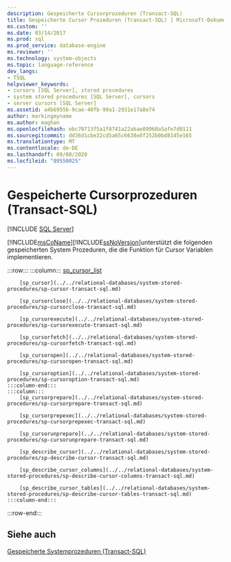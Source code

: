 ```yaml
---
description: Gespeicherte Cursorprozeduren (Transact-SQL)
title: Gespeicherte Cursor Prozeduren (Transact-SQL) | Microsoft-Dokumentation
ms.custom: ''
ms.date: 03/14/2017
ms.prod: sql
ms.prod_service: database-engine
ms.reviewer: ''
ms.technology: system-objects
ms.topic: language-reference
dev_langs:
- TSQL
helpviewer_keywords:
- cursors [SQL Server], stored procedures
- system stored procedures [SQL Server], cursors
- server cursors [SQL Server]
ms.assetid: a4b6955b-9cae-40fb-99a1-2931e17a8e74
author: markingmyname
ms.author: maghan
ms.openlocfilehash: ebc70713f5a1f8741a22abae09960a5afe7d0111
ms.sourcegitcommit: dd36d1cbe32cd5a65c6638e8f252b0bd8145e165
ms.translationtype: MT
ms.contentlocale: de-DE
ms.lasthandoff: 09/08/2020
ms.locfileid: "89550025"
---
```

# <a name="cursor-stored-procedures-transact-sql"></a>Gespeicherte Cursorprozeduren (Transact-SQL)
[!INCLUDE [SQL Server](../../includes/applies-to-version/sqlserver.md)]

  [!INCLUDE[msCoName](../../includes/msconame-md.md)][!INCLUDE[ssNoVersion](../../includes/ssnoversion-md.md)]unterstützt die folgenden gespeicherten System Prozeduren, die die Funktion für Cursor Variablen implementieren.  

:::row:::
    :::column:::
        [sp_cursor_list](../../relational-databases/system-stored-procedures/sp-cursor-list-transact-sql.md)

        [sp_cursor](../../relational-databases/system-stored-procedures/sp-cursor-transact-sql.md)

        [sp_cursorclose](../../relational-databases/system-stored-procedures/sp-cursorclose-transact-sql.md)

        [sp_cursorexecute](../../relational-databases/system-stored-procedures/sp-cursorexecute-transact-sql.md)

        [sp_cursorfetch](../../relational-databases/system-stored-procedures/sp-cursorfetch-transact-sql.md)

        [sp_cursoropen](../../relational-databases/system-stored-procedures/sp-cursoropen-transact-sql.md)

        [sp_cursoroption](../../relational-databases/system-stored-procedures/sp-cursoroption-transact-sql.md)
    :::column-end:::
    :::column:::
        [sp_cursorprepare](../../relational-databases/system-stored-procedures/sp-cursorprepare-transact-sql.md)

        [sp_cursorprepexec](../../relational-databases/system-stored-procedures/sp-cursorprepexec-transact-sql.md)

        [sp_cursorunprepare](../../relational-databases/system-stored-procedures/sp-cursorunprepare-transact-sql.md)

        [sp_describe_cursor](../../relational-databases/system-stored-procedures/sp-describe-cursor-transact-sql.md)

        [sp_describe_cursor_columns](../../relational-databases/system-stored-procedures/sp-describe-cursor-columns-transact-sql.md)

        [sp_describe_cursor_tables](../../relational-databases/system-stored-procedures/sp-describe-cursor-tables-transact-sql.md)
    :::column-end:::
:::row-end:::

## <a name="see-also"></a>Siehe auch  
 [Gespeicherte Systemprozeduren &#40;Transact-SQL&#41;](../../relational-databases/system-stored-procedures/system-stored-procedures-transact-sql.md)  
  
  
